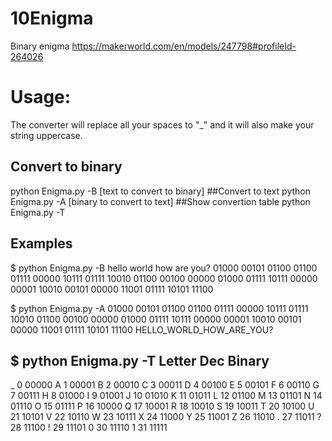 # 10Enigma
Binary enigma https://makerworld.com/en/models/247798#profileId-264026

# Usage:
The converter will replace all your spaces to "_" and it will also make your string uppercase.

## Convert to binary
python Enigma.py -B [text to convert to binary]
##Convert to text
python Enigma.py -A [binary to convert to text]
##Show convertion table
python Enigma.py -T

## Examples
$ python Enigma.py -B hello world how are you?
01000 00101 01100 01100 01111 00000 10111 01111 10010 01100 00100 00000 01000 01111 10111 00000 00001 10010 00101 00000 11001 01111 10101 11100

$ python Enigma.py -A 01000 00101 01100 01100 01111 00000 10111 01111 10010 01100 00100 00000 01000 01111 10111 00000 00001 10010 00101 00000 11001 01111 10101 11100
HELLO_WORLD_HOW_ARE_YOU?

$ python Enigma.py -T
Letter  Dec     Binary
-------------------------------
_       0       00000
A       1       00001
B       2       00010
C       3       00011
D       4       00100
E       5       00101
F       6       00110
G       7       00111
H       8       01000
I       9       01001
J       10      01010
K       11      01011
L       12      01100
M       13      01101
N       14      01110
O       15      01111
P       16      10000
Q       17      10001
R       18      10010
S       19      10011
T       20      10100
U       21      10101
V       22      10110
W       23      10111
X       24      11000
Y       25      11001
Z       26      11010
.       27      11011
?       28      11100
!       29      11101
0       30      11110
1       31      11111
